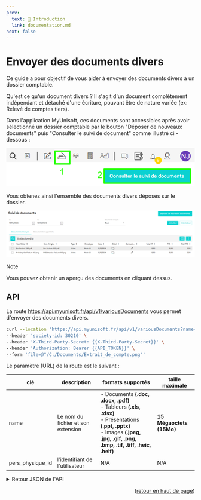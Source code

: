```yaml
---
prev:
  text: 🐤 Introduction
  link: documentation.md
next: false
---
```


# Envoyer des documents divers

Ce guide a pour objectif de vous aider à envoyer des documents divers à un dossier comptable.

Qu'est ce qu'un document divers ? Il s'agit d'un document complètement indépendant et détaché d'une écriture, pouvant être de nature variée (ex: Relevé de comptes tiers).

Dans l'application MyUnisoft, ces documents sont accessibles après avoir sélectionné un dossier comptable par le bouton "Déposer de nouveaux documents" puis "Consulter le suivi de document" comme illustré ci - dessous :

![Aperçu du bouton pour déposer des documents](../images/various_documents.png)

Vous obtenez ainsi l'ensemble des documents divers déposés sur le dossier.

![Aperçu de la liste des documents divers](../images/various_documents_list.png)

> [!NOTE]
> Vous pouvez obtenir un aperçu des documents en cliquant dessus.

## API

La route <https://api.myunisoft.fr/api/v1/variousDocuments> vous permet d'envoyer des documents divers.

```bash
curl --location 'https://api.myunisoft.fr/api/v1/variousDocuments?name=extrait-de-compte.png' \
--header 'society-id: 30210' \
--header 'X-Third-Party-Secret: {{X-Third-Party-Secret}}' \
--header 'Authorization: Bearer {{API_TOKEN}}' \
--form 'file=@"/C:/Documents/Extrait_de_compte.png"'
```

Le paramètre (URL) de la route est le suivant :

| clé | description | formats supportés | taille maximale |
| --- | --- | --- | --- |
| name | Le nom du fichier et son extension | - Documents **(.doc, .docx, .pdf)**<br>- Tableurs **(.xls, .xlsx)**<br>- Présentations **(.ppt, .pptx)**<br>- Images **(.jpeg, .jpg, .gif, .png, .bmp, .tif, .tiff, .heic, .heif)** | **15 Mégaoctets (15Mo)** |
| pers_physique_id | l'identifiant de l'utilisateur | N/A | N/A |

<details class="details custom-block"><summary>Retour JSON de l'API</summary>

```json
{
  "message_id": "9424",
  "is_updated": false,
  "created_at": "2024-12-12T13:41:38.531Z",
  "updated_at": "2024-12-12T14:41:38.527Z",
  "body": "Ajout document Autres depuis envoi divers",
  "user": {
    "user_id": -301,
    "nom": "DURANT",
    "prenom": "Antoine",
    "avatar": "https://www.gravatar.com/avatar/17630ec4e8bfddd47d27616d861a5c69?d=404"
  },
  "tags": [],
  "reactions": [],
  "documents": [
      {
        "url": "https://app.prodcomptable.myunisoft.fr/api/ged/ged/document/1-24ddf9d8b2eb6895e9915c2dd825c73d/download",
        "link": "https://app.prodcomptable.myunisoft.fr/api/ged/ged/document/1-24ddf9d8b2eb6895e9915c2dd825c73d",
        "size": 7,
        "baseUrl": "https://4.mycloud.myunisoft.fr",
        "libelle": "document.png",
        "download": "https://app.prodcomptable.myunisoft.fr/api/ged/ged/document/1-24ddf9d8b2eb6895e9915c2dd825c73d/download",
        "thumbnail": "https://app.prodcomptable.myunisoft.fr/api/ged/ged/document/1-24ddf9d8b2eb6895e9915c2dd825c73d/preview?x=90&y=120",
        "id_document": 4125602,
        "nom_original": "document.png",
        "download_link": "https://app.prodcomptable.myunisoft.fr/api/ged/ged/document/1-24ddf9d8b2eb6895e9915c2dd825c73d/download",
        "date_heure_creation": "2024-12-12T13:41:38.552"
      }
  ]
}
```

</details>

<p align="right">(<a href="#readme-top">retour en haut de page</a>)</p>
